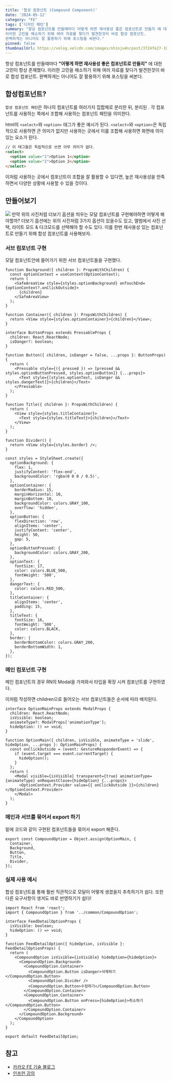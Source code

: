 ```yaml
---
title: '합성 컴포넌트 (Compound Component)'
date: '2024-05-12'
category: "FE"
tags: ['디자인 패턴']
summary: "항상 컴포넌트를 만들때마다 어떻게 하면 재사용성 좋은 컴포넌트로 만들지 에 대한 고민이 항상 존재했다.
이러한 고민을 해소하기 위해 여러 자료를 찾다가 발견한것이 바로 합성 컴포넌트.
완벽하게는 아니어도 잘 활용하기 위해 포스팅을 써본다."
pinned: false
thumbnailUrl: https://velog.velcdn.com/images/shinju4n/post/3724fe27-1854-4668-a7e7-513778087658/image.png
---
```


항상 컴포넌트를 만들때마다 **"어떻게 하면 재사용성 좋은 컴포넌트로 만들지"** 에 대한 고민이 항상 존재했다.
이러한 고민을 해소하기 위해 여러 자료를 찾다가 발견한것이 바로 합성 컴포넌트.
완벽하게는 아니어도 잘 활용하기 위해 포스팅을 써본다.

## 합성컴포넌트?

`합성 컴포넌트 패턴`은 하나의 컴포넌트를 여러가지 집합체로 분리한 뒤, 분리된 . 각 컴포넌트를 사용하는 쪽에서 조합해 사용하는 컴포넌트 패턴을 의미한다.

html의 `<select>`와 `<option>` 태그가 좋은 예시가 된다. `<select>`와 `<option>`은 독립적으로 사용하면 큰 의미가 없지만 사용하는 곳에서 이를 조합해 사용하면 화면에 의미있는 요소가 된다.

```html
// 이 태그들은 독립적으로 쓰면 아무 의미가 없다.
<select>
  <option value="1">Option 1</option>
  <option value="2">Option 2</option>
</select>
```

이처럼 사용하는 곳에서 컴포넌트이 조합을 잘 활용할 수 있다면, 높은 재사용성을 만족하면서 다양한 상황에 사용할 수 있을 것이다.

## 만들어보기

![](https://velog.velcdn.com/images/shinju4n/post/3724fe27-1854-4668-a7e7-513778087658/image.png)
만약 위의 사진처럼 더보기 옵션을 띄우는 모달 컴포넌트를 구현해야하면 어떻게 해야할까?
더보기 옵션에는 위의 사진처럼 3가지 옵션이 있을수도 있고, 앨범에서 사진 선택, 라이트 모드 & 다크모드를 선택해야 할 수도 있다. 이를 한번 재사용성 있는 컴포넌트로 만들기 위해 합성 컴포넌트를 사용해보자.

### 서브 컴포넌트 구현

모달 컴포넌트안에 들어가기 위한 서브 컴포넌트들을 구현했다.

```tsx
function Background({ children }: PropsWithChildren) {
  const optionContext = useContext(OptionContext);
  return (
    <SafeAreaView style={styles.optionBackground} onTouchEnd={optionContext?.onClickOutside}>
      {children}
    </SafeAreaView>
  );
}

function Container({ children }: PropsWithChildren) {
  return <View style={styles.optionContainer}>{children}</View>;
}

interface ButtonProps extends PressableProps {
  children: React.ReactNode;
  isDanger?: boolean;
}

function Button({ children, isDanger = false, ...props }: ButtonProps) {
  return (
    <Pressable style={({ pressed }) => [pressed && styles.optionButtonPressed, styles.optionButton]} {...props}>
      <Text style={[styles.optionText, isDanger && styles.dangerText]}>{children}</Text>
    </Pressable>
  );
}

function Title({ children }: PropsWithChildren) {
  return (
    <View style={styles.titleContainer}>
      <Text style={styles.titleText}>{children}</Text>
    </View>
  );
}

function Divider() {
  return <View style={styles.border} />;
}

const styles = StyleSheet.create({
  optionBackground: {
    flex: 1,
    justifyContent: 'flex-end',
    backgroundColor: 'rgba(0 0 0 / 0.5)',
  },
  optionContainer: {
    borderRadius: 15,
    marginHorizontal: 10,
    marginBottom: 10,
    backgroundColor: colors.GRAY_100,
    overflow: 'hidden',
  },
  optionButton: {
    flexDirection: 'row',
    alignItems: 'center',
    justifyContent: 'center',
    height: 50,
    gap: 5,
  },
  optionButtonPressed: {
    backgroundColor: colors.GRAY_200,
  },
  optionText: {
    fontSize: 17,
    color: colors.BLUE_500,
    fontWeight: '500',
  },
  dangerText: {
    color: colors.RED_500,
  },
  titleContainer: {
    alignItems: 'center',
    padding: 15,
  },
  titleText: {
    fontSize: 16,
    fontWeight: '500',
    color: colors.BLACK,
  },
  border: {
    borderBottomColor: colors.GRAY_200,
    borderBottomWidth: 1,
  },
});
```

### 메인 컴포넌트 구현

메인 컴포넌트의 경우 RN의 Modal을 가져와서 타입을 확장 시켜 컴포넌트를 구현하였다.

이처럼 작성하면 children으로 들어오는 서브 컴포넌트들은 순서에 따라 배치된다.

```tsx
interface OptionMainProps extends ModalProps {
  children: React.ReactNode;
  isVisible: boolean;
  animateType?: ModalProps['animationType'];
  hideOption: () => void;
}

function OptionMain({ children, isVisible, animateType = 'slide', hideOption, ...props }: OptionMainProps) {
  const onClickOutside = (event: GestureResponderEvent) => {
    if (event.target === event.currentTarget) {
      hideOption();
    }
  };
  return (
    <Modal visible={isVisible} transparent={true} animationType={animateType} onRequestClose={hideOption} {...props}>
      <OptionContext.Provider value={{ onClickOutside }}>{children}</OptionContext.Provider>
    </Modal>
  );
}
```

### 메인과 서브를 묶어서 export 하기

밑에 코드와 같이 구현된 컴포넌트들을 묶어서 export 해준다.

```tsx
export const CompoundOption = Object.assign(OptionMain, {
  Container,
  Background,
  Button,
  Title,
  Divider,
});
```

### 실제 사용 예시

합성 컴포넌트를 통해 훨씬 직관적으로 모달이 어떻게 생겼을지 추측하기가 쉽다. 또한 다른 요구사항이 생겨도 바로 반영하기가 쉽다!

```tsx
import React from 'react';
import { CompoundOption } from '../common/CompoundOption';

interface FeedDetailOptionProps {
  isVisible: boolean;
  hideOption: () => void;
}

function FeedDetailOption({ hideOption, isVisible }: FeedDetailOptionProps) {
  return (
    <CompoundOption isVisible={isVisible} hideOption={hideOption}>
      <CompoundOption.Background>
        <CompoundOption.Container>
          <CompoundOption.Button isDanger>삭제하기</CompoundOption.Button>
          <CompoundOption.Divider />
          <CompoundOption.Button>수정하기</CompoundOption.Button>
        </CompoundOption.Container>
        <CompoundOption.Container>
          <CompoundOption.Button onPress={hideOption}>취소하기</CompoundOption.Button>
        </CompoundOption.Container>
      </CompoundOption.Background>
    </CompoundOption>
  );
}

export default FeedDetailOption;
```

## 참고

- [카카오 FE 기술 블로그](https://fe-developers.kakaoent.com/2022/220731-composition-component/)
- [인프런 강의](https://www.inflearn.com/course/%EB%A7%9B%EC%A7%91-%EC%A7%80%EB%8F%84%EC%95%B1-%EB%A7%8C%EB%93%A4%EA%B8%B0-reactnative-nestjs/dashboard)
